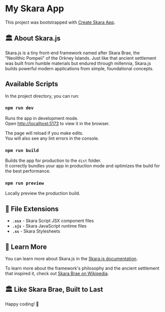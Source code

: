 # My Skara App

This project was bootstrapped with [Create Skara App](https://github.com/your-username/create-skara-app).

## 🏛️ About Skara.js

Skara.js is a tiny front-end framework named after Skara Brae, the "Neolithic Pompeii" of the Orkney Islands. Just like that ancient settlement was built from humble materials but endured through millennia, Skara.js builds powerful modern applications from simple, foundational concepts.

## Available Scripts

In the project directory, you can run:

### `npm run dev`

Runs the app in development mode.\
Open [http://localhost:5173](http://localhost:5173) to view it in the browser.

The page will reload if you make edits.\
You will also see any lint errors in the console.

### `npm run build`

Builds the app for production to the `dist` folder.\
It correctly bundles your app in production mode and optimizes the build for the best performance.

### `npm run preview`

Locally preview the production build.

## 📁 File Extensions

- **`.ssx`** - Skara Script JSX component files
- **`.sjs`** - Skara JavaScript runtime files  
- **`.ss`** - Skara Stylesheets

## 🚀 Learn More

You can learn more about Skara.js in the [Skara.js documentation](https://github.com/your-username/skara-js).

To learn more about the framework's philosophy and the ancient settlement that inspired it, check out [Skara Brae on Wikipedia](https://en.wikipedia.org/wiki/Skara_Brae).

## 🏛️ Like Skara Brae, Built to Last

Happy coding! 🚀
